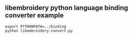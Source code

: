 libembroidery python language binding converter example
-------------------------------------------------------

```
export PYTHONPATH=../binding
python libembroidery-convert.py
```


